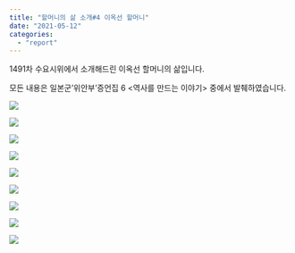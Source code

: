 ```yaml
---
title: "할머니의 삶 소개#4 이옥선 할머니"
date: "2021-05-12"
categories: 
  - "report"
---
```


1491차 수요시위에서 소개해드린 이옥선 할머니의 삶입니다.

모든 내용은 일본군’위안부’증언집 6 <역사를 만드는 이야기> 중에서 발췌하였습니다.

![](https://womenandwar.net/kr/wp-content/uploads/2021/05/001-1024x1024.png)

![](https://womenandwar.net/kr/wp-content/uploads/2021/05/002-1024x1024.png)

![](https://womenandwar.net/kr/wp-content/uploads/2021/05/003-1024x1024.png)

![](https://womenandwar.net/kr/wp-content/uploads/2021/05/004-1024x1024.png)

![](https://womenandwar.net/kr/wp-content/uploads/2021/05/005-1024x1024.png)

![](https://womenandwar.net/kr/wp-content/uploads/2021/05/006-1024x1024.png)

![](https://womenandwar.net/kr/wp-content/uploads/2021/05/007-1024x1024.png)

![](https://womenandwar.net/kr/wp-content/uploads/2021/05/009-1024x1024.png)

![](https://womenandwar.net/kr/wp-content/uploads/2021/05/010-1024x1024.png)
